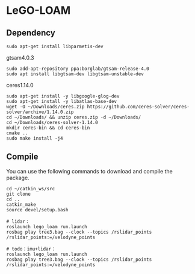 # LeGO-LOAM

## Dependency
```
sudo apt-get install libparmetis-dev
```
gtsam4.0.3
```
sudo add-apt-repository ppa:borglab/gtsam-release-4.0
sudo apt install libgtsam-dev libgtsam-unstable-dev
```
ceres1.14.0
```
sudo apt-get install -y libgoogle-glog-dev
sudo apt-get install -y libatlas-base-dev
wget -O ~/Downloads/ceres.zip https://github.com/ceres-solver/ceres-solver/archive/1.14.0.zip
cd ~/Downloads/ && unzip ceres.zip -d ~/Downloads/
cd ~/Downloads/ceres-solver-1.14.0
mkdir ceres-bin && cd ceres-bin
cmake ..
sudo make install -j4
```

## Compile

You can use the following commands to download and compile the package.

```
cd ~/catkin_ws/src
git clone 
cd ..
catkin_make
source devel/setup.bash

# lidar：
roslaunch lego_loam run.launch
rosbag play tree3.bag --clock --topics /rslidar_points /rslidar_points:=/velodyne_points

# todo：imu+lidar：
roslaunch lego_loam run.launch
rosbag play tree3.bag --clock --topics /rslidar_points /rslidar_points:=/velodyne_points
```

